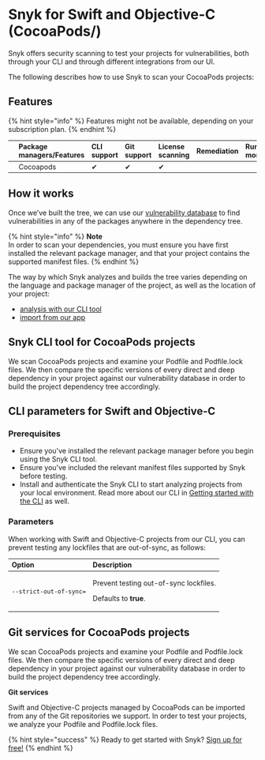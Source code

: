 # Snyk for Swift and Objective-C \(CocoaPods\/)

Snyk offers security scanning to test your projects for vulnerabilities, both through your CLI and through different integrations from our UI.

The following describes how to use Snyk to scan your CocoaPods projects:

## Features

{% hint style="info" %}
Features might not be available, depending on your subscription plan.
{% endhint %}

|  | Package managers/Features | CLI support | Git support | License scanning | Remediation | Runtime monitoring |
| :--- | :--- | :--- | :--- | :--- | :--- | :--- |
| ![i\_icon\_cocoapods.png](../../.gitbook/assets/uuid-6de05da9-de7e-11cc-4316-8459517aaf57-en.png) | Cocoapods | ✔︎ | ✔︎ | ✔︎ |  |  |

## **How it works**

Once we’ve built the tree, we can use our [vulnerability database](https://snyk.io/vuln/) to find vulnerabilities in any of the packages anywhere in the dependency tree.

{% hint style="info" %}
**Note**  
In order to scan your dependencies, you must ensure you have first installed the relevant package manager, and that your project contains the supported manifest files.
{% endhint %}

The way by which Snyk analyzes and builds the tree varies depending on the language and package manager of the project, as well as the location of your project:

* [analysis with our CLI tool](https://support.snyk.io/hc/en-us/articles/360004701658-Snyk-for-Swift-and-Objective-C-CocoaPods-#UUID-2f6bc912-9512-0d39-56f9-01b0926ef65d/)
* [import from our app](https://support.snyk.io/hc/en-us/articles/360004701658-Snyk-for-Swift-and-Objective-C-CocoaPods-#UUID-3276e078-ac51-90e8-3204-3cbc39b81034/)

## Snyk CLI tool for CocoaPods projects

We scan CocoaPods projects and examine your Podfile and Podfile.lock files. We then compare the specific versions of every direct and deep dependency in your project against our vulnerability database in order to build the project dependency tree accordingly.

## **CLI parameters for Swift and Objective-C**

### **Prerequisites**

* Ensure you've installed the relevant package manager before you begin using the Snyk CLI tool.
* Ensure you've included the relevant manifest files supported by Snyk before testing.
* Install and authenticate the Snyk CLI to start analyzing projects from your local environment. Read more about our CLI in [Getting started with the CLI](https://support.snyk.io/hc/articles/360003812458#UUID-6d3e2b39-daa0-f2f1-19d2-b9107b678c81/) as well.

### **Parameters**

When working with Swift and Objective-C projects from our CLI, you can prevent testing any lockfiles that are out-of-sync, as follows:

<table>
  <thead>
    <tr>
      <th style="text-align:left">Option</th>
      <th style="text-align:left">Description</th>
    </tr>
  </thead>
  <tbody>
    <tr>
      <td style="text-align:left"><code>--strict-out-of-sync=</code>
      </td>
      <td style="text-align:left">
        <p>Prevent testing out-of-sync lockfiles.</p>
        <p>Defaults to <b>true</b>.</p>
      </td>
    </tr>
  </tbody>
</table>

## Git services for CocoaPods projects

We scan CocoaPods projects and examine your Podfile and Podfile.lock files. We then compare the specific versions of every direct and deep dependency in your project against our vulnerability database in order to build the project dependency tree accordingly.

**Git services**

Swift and Objective-C projects managed by CocoaPods can be imported from any of the Git repositories we support. In order to test your projects, we analyze your Podfile and Podfile.lock files.

{% hint style="success" %}
Ready to get started with Snyk? [Sign up for free!](https://snyk.io/login?cta=sign-up&loc=footer&page=support_docs_page)
{% endhint %}

